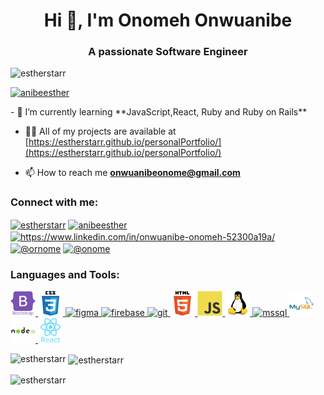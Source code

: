 <h1 align="center">Hi 👋, I'm Onomeh Onwuanibe</h1>
<h3 align="center">A passionate Software Engineer</h3>
<p align="left"> <img src="https://komarev.com/ghpvc/?username=estherstarr&label=Profile%20views&color=0e75b6&style=flat" alt="estherstarr" /> </p>

<p align="left"> <a href="https://twitter.com/anibeesther" target="blank"><img src="https://img.shields.io/twitter/follow/anibeesther?logo=twitter&style=for-the-badge" alt="anibeesther" /></a> </p>
- 🌱 I’m currently learning **JavaScript,React, Ruby and Ruby on Rails**

- 👨‍💻 All of my projects are available at [https://estherstarr.github.io/personalPortfolio/](https://estherstarr.github.io/personalPortfolio/)

- 📫 How to reach me **onwuanibeonome@gmail.com**

<h3 align="left">Connect with me:</h3>
<p align="left">
<a href="https://dev.to/estherstarr" target="blank"><img align="center" src="https://raw.githubusercontent.com/rahuldkjain/github-profile-readme-generator/master/src/images/icons/Social/devto.svg" alt="estherstarr" height="30" width="40" /></a>
<a href="https://twitter.com/anibeesther" target="blank"><img align="center" src="https://raw.githubusercontent.com/rahuldkjain/github-profile-readme-generator/master/src/images/icons/Social/twitter.svg" alt="anibeesther" height="30" width="40" /></a>
<a href="https://linkedin.com/in/https://www.linkedin.com/in/onwuanibe-onomeh-52300a19a/" target="blank"><img align="center" src="https://raw.githubusercontent.com/rahuldkjain/github-profile-readme-generator/master/src/images/icons/Social/linked-in-alt.svg" alt="https://www.linkedin.com/in/onwuanibe-onomeh-52300a19a/" height="30" width="40" /></a>
<a href="https://instagram.com/@ornome" target="blank"><img align="center" src="https://raw.githubusercontent.com/rahuldkjain/github-profile-readme-generator/master/src/images/icons/Social/instagram.svg" alt="@ornome" height="30" width="40" /></a>
<a href="https://medium.com/@onome" target="blank"><img align="center" src="https://raw.githubusercontent.com/rahuldkjain/github-profile-readme-generator/master/src/images/icons/Social/medium.svg" alt="@onome" height="30" width="40" /></a>
</p>

<h3 align="left">Languages and Tools:</h3>
<p align="left"> <a href="https://getbootstrap.com" target="_blank" rel="noreferrer"> <img src="https://raw.githubusercontent.com/devicons/devicon/master/icons/bootstrap/bootstrap-plain-wordmark.svg" alt="bootstrap" width="40" height="40"/> </a> <a href="https://www.w3schools.com/css/" target="_blank" rel="noreferrer"> <img src="https://raw.githubusercontent.com/devicons/devicon/master/icons/css3/css3-original-wordmark.svg" alt="css3" width="40" height="40"/> </a> <a href="https://www.figma.com/" target="_blank" rel="noreferrer"> <img src="https://www.vectorlogo.zone/logos/figma/figma-icon.svg" alt="figma" width="40" height="40"/> </a> <a href="https://firebase.google.com/" target="_blank" rel="noreferrer"> <img src="https://www.vectorlogo.zone/logos/firebase/firebase-icon.svg" alt="firebase" width="40" height="40"/> </a> <a href="https://git-scm.com/" target="_blank" rel="noreferrer"> <img src="https://www.vectorlogo.zone/logos/git-scm/git-scm-icon.svg" alt="git" width="40" height="40"/> </a> <a href="https://www.w3.org/html/" target="_blank" rel="noreferrer"> <img src="https://raw.githubusercontent.com/devicons/devicon/master/icons/html5/html5-original-wordmark.svg" alt="html5" width="40" height="40"/> </a> <a href="https://developer.mozilla.org/en-US/docs/Web/JavaScript" target="_blank" rel="noreferrer"> <img src="https://raw.githubusercontent.com/devicons/devicon/master/icons/javascript/javascript-original.svg" alt="javascript" width="40" height="40"/> </a> <a href="https://www.linux.org/" target="_blank" rel="noreferrer"> <img src="https://raw.githubusercontent.com/devicons/devicon/master/icons/linux/linux-original.svg" alt="linux" width="40" height="40"/> </a> <a href="https://www.microsoft.com/en-us/sql-server" target="_blank" rel="noreferrer"> <img src="https://www.svgrepo.com/show/303229/microsoft-sql-server-logo.svg" alt="mssql" width="40" height="40"/> </a> <a href="https://www.mysql.com/" target="_blank" rel="noreferrer"> <img src="https://raw.githubusercontent.com/devicons/devicon/master/icons/mysql/mysql-original-wordmark.svg" alt="mysql" width="40" height="40"/> </a> <a href="https://nodejs.org" target="_blank" rel="noreferrer"> <img src="https://raw.githubusercontent.com/devicons/devicon/master/icons/nodejs/nodejs-original-wordmark.svg" alt="nodejs" width="40" height="40"/> </a> <a href="https://reactjs.org/" target="_blank" rel="noreferrer"> <img src="https://raw.githubusercontent.com/devicons/devicon/master/icons/react/react-original-wordmark.svg" alt="react" width="40" height="40"/> </a> </p>

<p><img align="left" src="https://github-readme-stats.vercel.app/api/top-langs?username=estherstarr&show_icons=true&locale=en&layout=compact" alt="estherstarr" /></p>

<p>&nbsp;<img align="center" src="https://github-readme-stats.vercel.app/api?username=estherstarr&show_icons=true&locale=en" alt="estherstarr" /></p>

<p><img align="center" src="https://github-readme-streak-stats.herokuapp.com/?user=estherstarr&" alt="estherstarr" /></p>
